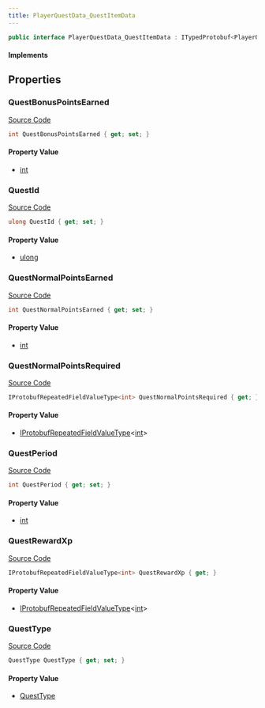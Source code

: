 ```yaml
---
title: PlayerQuestData_QuestItemData
---
```


```csharp
public interface PlayerQuestData_QuestItemData : ITypedProtobuf<PlayerQuestData_QuestItemData>, INativeHandle
```

#### Implements

## Properties

### QuestBonusPointsEarned

[Source Code](https://github.com/swiftly-solution/swiftlys2/blob/main/managed/src/SwiftlyS2.Generated/Protobufs/Interfaces/PlayerQuestData_QuestItemData.cs#L19)

```csharp
int QuestBonusPointsEarned { get; set; }
```

#### Property Value

- [int](https://learn.microsoft.com/dotnet/api/system.int32)

### QuestId

[Source Code](https://github.com/swiftly-solution/swiftlys2/blob/main/managed/src/SwiftlyS2.Generated/Protobufs/Interfaces/PlayerQuestData_QuestItemData.cs#L13)

```csharp
ulong QuestId { get; set; }
```

#### Property Value

- [ulong](https://learn.microsoft.com/dotnet/api/system.uint64)

### QuestNormalPointsEarned

[Source Code](https://github.com/swiftly-solution/swiftlys2/blob/main/managed/src/SwiftlyS2.Generated/Protobufs/Interfaces/PlayerQuestData_QuestItemData.cs#L16)

```csharp
int QuestNormalPointsEarned { get; set; }
```

#### Property Value

- [int](https://learn.microsoft.com/dotnet/api/system.int32)

### QuestNormalPointsRequired

[Source Code](https://github.com/swiftly-solution/swiftlys2/blob/main/managed/src/SwiftlyS2.Generated/Protobufs/Interfaces/PlayerQuestData_QuestItemData.cs#L22)

```csharp
IProtobufRepeatedFieldValueType<int> QuestNormalPointsRequired { get; }
```

#### Property Value

- [IProtobufRepeatedFieldValueType](/docs/api/shared/netmessages/iprotobufrepeatedfieldvaluetype-1)<[int](https://learn.microsoft.com/dotnet/api/system.int32)>

### QuestPeriod

[Source Code](https://github.com/swiftly-solution/swiftlys2/blob/main/managed/src/SwiftlyS2.Generated/Protobufs/Interfaces/PlayerQuestData_QuestItemData.cs#L28)

```csharp
int QuestPeriod { get; set; }
```

#### Property Value

- [int](https://learn.microsoft.com/dotnet/api/system.int32)

### QuestRewardXp

[Source Code](https://github.com/swiftly-solution/swiftlys2/blob/main/managed/src/SwiftlyS2.Generated/Protobufs/Interfaces/PlayerQuestData_QuestItemData.cs#L25)

```csharp
IProtobufRepeatedFieldValueType<int> QuestRewardXp { get; }
```

#### Property Value

- [IProtobufRepeatedFieldValueType](/docs/api/shared/netmessages/iprotobufrepeatedfieldvaluetype-1)<[int](https://learn.microsoft.com/dotnet/api/system.int32)>

### QuestType

[Source Code](https://github.com/swiftly-solution/swiftlys2/blob/main/managed/src/SwiftlyS2.Generated/Protobufs/Interfaces/PlayerQuestData_QuestItemData.cs#L31)

```csharp
QuestType QuestType { get; set; }
```

#### Property Value

- [QuestType](/docs/api/shared/protobufdefinitions/questtype)

